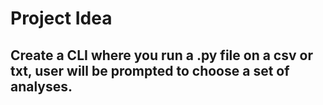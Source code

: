 # Project Idea

## Create a CLI where you run a .py file on a csv or txt, user will be prompted to choose a set of analyses.